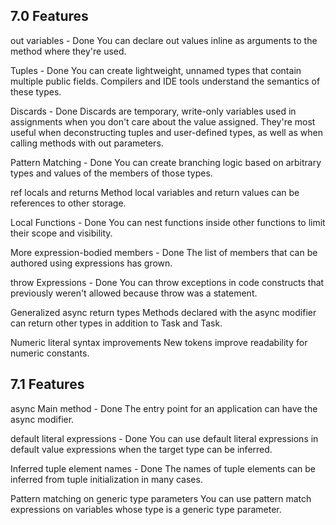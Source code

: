 7.0 Features
------------

out variables					- Done
You can declare out values inline as arguments to the method where they're used.

Tuples							- Done
You can create lightweight, unnamed types that contain multiple public fields. Compilers and IDE tools understand the semantics of these types.

Discards						- Done
Discards are temporary, write-only variables used in assignments when you don't care about the value assigned. They're most useful when deconstructing tuples and user-defined types, as well as when calling methods with out parameters.

Pattern Matching				- Done
You can create branching logic based on arbitrary types and values of the members of those types.

ref locals and returns
Method local variables and return values can be references to other storage.

Local Functions					- Done
You can nest functions inside other functions to limit their scope and visibility.

More expression-bodied members	- Done
The list of members that can be authored using expressions has grown.

throw Expressions				- Done
You can throw exceptions in code constructs that previously weren't allowed because throw was a statement.

Generalized async return types
Methods declared with the async modifier can return other types in addition to Task and Task<T>.

Numeric literal syntax improvements
New tokens improve readability for numeric constants.


7.1 Features
------------

async Main method				- Done
The entry point for an application can have the async modifier.

default literal expressions		- Done
You can use default literal expressions in default value expressions when the target type can be inferred.

Inferred tuple element names	- Done
The names of tuple elements can be inferred from tuple initialization in many cases.

Pattern matching on generic type parameters
You can use pattern match expressions on variables whose type is a generic type parameter.